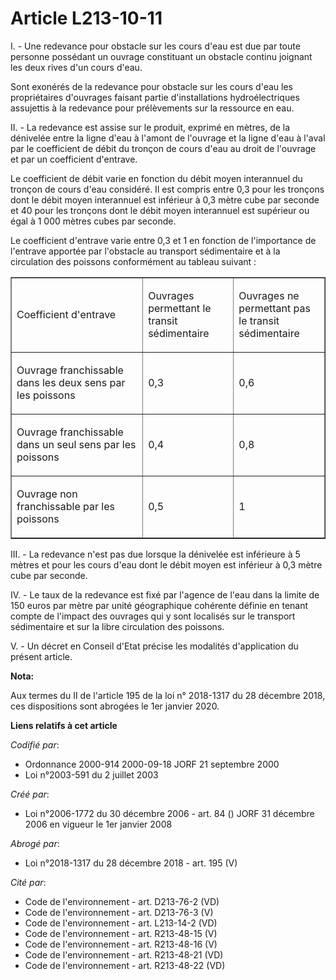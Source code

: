 # Article L213-10-11

I. - Une redevance pour obstacle sur les cours d'eau est due par toute personne possédant un ouvrage constituant un obstacle
continu joignant les deux rives d'un cours d'eau.

Sont exonérés de la redevance pour obstacle sur les cours d'eau les propriétaires d'ouvrages faisant partie d'installations
hydroélectriques assujettis à la redevance pour prélèvements sur la ressource en eau.

II. - La redevance est assise sur le produit, exprimé en mètres, de la dénivelée entre la ligne d'eau à l'amont de l'ouvrage
et la ligne d'eau à l'aval par le coefficient de débit du tronçon de cours d'eau au droit de l'ouvrage et par un coefficient
d'entrave.

Le coefficient de débit varie en fonction du débit moyen interannuel du tronçon de cours d'eau considéré. Il est compris
entre 0,3 pour les tronçons dont le débit moyen interannuel est inférieur à 0,3 mètre cube par seconde et 40 pour les
tronçons dont le débit moyen interannuel est supérieur ou égal à 1 000 mètres cubes par seconde.

Le coefficient d'entrave varie entre 0,3 et 1 en fonction de l'importance de l'entrave apportée par l'obstacle au transport
sédimentaire et à la circulation des poissons conformément au tableau suivant :

<table width="605" align="center" cellspacing="0" cellpadding="0" border="1">
  <tbody>
    <tr>
      <td width="285">

Coefficient d'entrave

</td>
      <td width="159">

Ouvrages permettant le transit sédimentaire

</td>
      <td width="160">

Ouvrages ne permettant pas le transit sédimentaire

</td>
    </tr>
    <tr>
      <td width="285">

Ouvrage franchissable dans les deux sens par les poissons

</td>
      <td width="159">

0,3

</td>
      <td width="160">

0,6

</td>
    </tr>
    <tr>
      <td width="285">

Ouvrage franchissable dans un seul sens par les poissons

</td>
      <td width="159">

0,4

</td>
      <td width="160">

0,8

</td>
    </tr>
    <tr>
      <td width="285">

Ouvrage non franchissable par les poissons

</td>
      <td width="159">

0,5

</td>
      <td width="160">

1

</td>
    </tr>
  </tbody>
</table>

III. - La redevance n'est pas due lorsque la dénivelée est inférieure à 5 mètres et pour les cours d'eau dont le débit moyen
est inférieur à 0,3 mètre cube par seconde.

IV. - Le taux de la redevance est fixé par l'agence de l'eau dans la limite de 150 euros par mètre par unité géographique
cohérente définie en tenant compte de l'impact des ouvrages qui y sont localisés sur le transport sédimentaire et sur la
libre circulation des poissons.

V. - Un décret en Conseil d'Etat précise les modalités d'application du présent article.

**Nota:**

Aux termes du II de l'article 195 de la loi n° 2018-1317 du 28 décembre 2018, ces dispositions sont abrogées le 1er janvier
2020.

**Liens relatifs à cet article**

_Codifié par_:

  - Ordonnance 2000-914 2000-09-18 JORF 21 septembre 2000
  - Loi n°2003-591 du 2 juillet 2003

_Créé par_:

  - Loi n°2006-1772 du 30 décembre 2006 - art. 84 () JORF 31 décembre 2006 en vigueur le 1er janvier 2008

_Abrogé par_:

  - Loi n°2018-1317 du 28 décembre 2018 - art. 195 (V)

_Cité par_:

  - Code de l'environnement - art. D213-76-2 (VD)
  - Code de l'environnement - art. D213-76-3 (V)
  - Code de l'environnement - art. L213-14-2 (VD)
  - Code de l'environnement - art. R213-48-15 (V)
  - Code de l'environnement - art. R213-48-16 (V)
  - Code de l'environnement - art. R213-48-21 (VD)
  - Code de l'environnement - art. R213-48-22 (VD)
